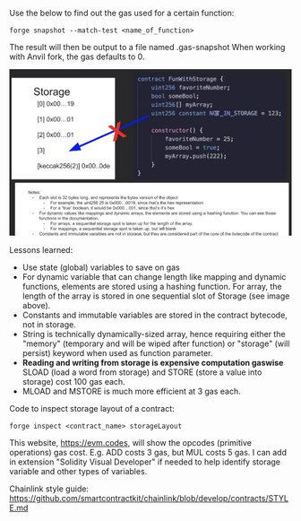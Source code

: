 Use the below to find out the gas used for a certain function:
```Solidity
forge snapshot --match-test <name_of_function>
```
The result will then be output to a file named .gas-snapshot
When working with Anvil fork, the gas defaults to 0.

![Storage explanation](image-1.png)

Lessons learned:
- Use state (global) variables to save on gas
- For dynamic variable that can change length like mapping and dynamic functions, elements are stored using a hashing function.
For array, the length of the array is stored in one sequential slot of Storage (see image above).
- Constants and immutable variables are stored in the contract bytecode, not in storage.
- String is technically dynamically-sized array, hence requiring either the "memory" (temporary and will be wiped after function) or "storage" (will persist) keyword when used as function parameter.
- **Reading and writing from storage is expensive computation gaswise** SLOAD (load a word from storage) and STORE (store a value into storage) cost 100 gas each.
- MLOAD and MSTORE is much more efficient at 3 gas each.

Code to inspect storage layout of a contract:
```Solidity
forge inspect <contract_name> storageLayout
```

This website, https://evm.codes, will show the opcodes (primitive operations) gas cost. E.g. ADD costs 3 gas, but MUL costs 5 gas.
I can add in extension "Solidity Visual Developer" if needed to help identify storage variable and other types of variables.

Chainlink style guide: https://github.com/smartcontractkit/chainlink/blob/develop/contracts/STYLE.md
